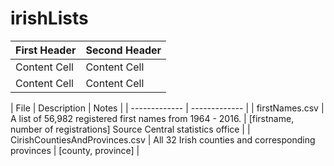 # irishLists


| First Header  | Second Header |
| ------------- | ------------- |
| Content Cell  | Content Cell  |
| Content Cell  | Content Cell  |


| File  | Description | Notes |
| ------------- | ------------- |
| firstNames.csv  | A list of 56,982 registered first names from 1964 - 2016. | [firstname, number of registrations] Source Central statistics office  |
| CirishCountiesAndProvinces.csv  |  All 32 Irish counties and corresponding provinces | [county, province] |

